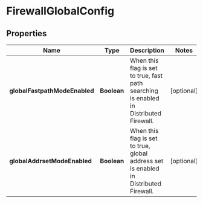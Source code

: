 # FirewallGlobalConfig

## Properties
Name | Type | Description | Notes
------------ | ------------- | ------------- | -------------
**globalFastpathModeEnabled** | **Boolean** | When this flag is set to true, fast path searching is enabled in Distributed Firewall. |  [optional]
**globalAddrsetModeEnabled** | **Boolean** | When this flag is set to true, global address set is enabled in Distributed Firewall. |  [optional]
